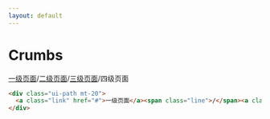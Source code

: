 ```yaml
---
layout: default
---
```


# Crumbs

<div class="ui-path mt-20">
  <a class="link" href="#">一级页面</a><span class="line">/</span><a class="link" href="#">二级页面</a><span class="line">/</span><a class="link" href="#">三级页面</a><span class="line">/</span><span>四级页面</span>
</div>

```html
<div class="ui-path mt-20">
  <a class="link" href="#">一级页面</a><span class="line">/</span><a class="link" href="#">二级页面</a><span class="line">/</span><a class="link" href="#">三级页面</a><span class="line">/</span><span>四级页面</span>
</div>
```